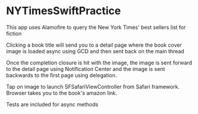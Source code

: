 # NYTimesSwiftPractice

This app uses Alamofire to query the New York Times' best sellers list for fiction

Clicking a book title will send you to a detail page where the book cover image is loaded async 
using GCD and then sent back on the main thread

Once the completion closure is hit with the image, the image is sent forward to the detail page using
Notification Center and the image is sent backwards to the first page using delegation. 

Tap on image to launch SFSafariViewController from Safari framework. Browser takes you to the book's amazon link.

Tests are included for async methods
